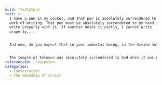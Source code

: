```yaml
---
uuid: ftx3tgtprp
text: >-
  I have a pen in my pocket, and that pen is absolutely surrendered to the one
  work of writing. That pen must be absolutely surrendered to my hand if I am to
  write properly with it. If another holds it partly, I cannot write
  properly....


  And now, do you expect that in your immortal being, in the divine nature that you have received by regeneration, God can work His work, every day and every hour, unless you are entirely given up to Him? God cannot.


  The temple of Solomon was absolutely surrendered to God when it was dedicated to Him. And every one of us is a temple of God, in which God will dwell and work mightily on one condition-absolute surrender to Him.
referenceId: -rrgvpy5pn
categories:
  - Consecration
  - The Headship of Christ
---
```

